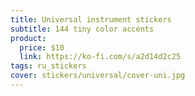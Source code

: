 ```yaml
---
title: Universal instrument stickers
subtitle: 144 tiny color accents
product:
  price: $10
  link: https://ko-fi.com/s/a2d14d2c25
tags: ru_stickers
cover: stickers/universal/cover-uni.jpg
---
```



